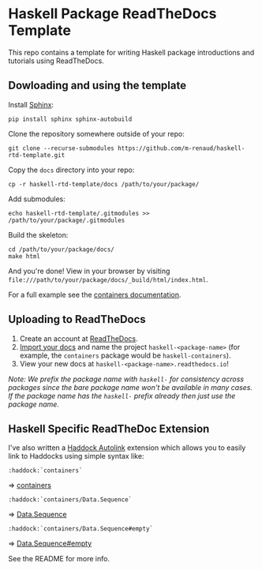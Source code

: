 # Haskell Package ReadTheDocs Template

This repo contains a template for writing Haskell package introductions and
tutorials using ReadTheDocs.

## Dowloading and using the template

Install [Sphinx](www.sphinx-doc.org):
```
pip install sphinx sphinx-autobuild
```

Clone the repository somewhere outside of your repo:
```
git clone --recurse-submodules https://github.com/m-renaud/haskell-rtd-template.git
```

Copy the `docs` directory into your repo:
```
cp -r haskell-rtd-template/docs /path/to/your/package/
```

Add submodules:
```
echo haskell-rtd-template/.gitmodules >> /path/to/your/package/.gitmodules
```

Build the skeleton:
```
cd /path/to/your/package/docs/
make html
```

And you're done! View in your browser by visiting
`file:///path/to/your/package/docs/_build/html/index.html`.

For a full example see the [containers
documentation](https://haskell-containers.readthedocs.io).

## Uploading to ReadTheDocs

1. Create an account at [ReadTheDocs](https://www.readthedocs.org).
2. [Import your
   docs](http://docs.readthedocs.io/en/latest/getting_started.html#import-your-docs)
   and name the project `haskell-<package-name>` (for example, the `containers`
   package would be `haskell-containers`).
3. View your new docs at `haskell-<package-name>.readthedocs.io`!

*Note: We prefix the package name with `haskell-` for consistency across
packages since the bare package name won't be available in many cases. If the
package name has the `haskell-` prefix already then just use the package name.*

## Haskell Specific ReadTheDoc Extension

I've also written a [Haddock Autolink](https://github.com/m-renaud/haddock-autolink) extension which allows you to easily link to Haddocks using simple syntax like:


```
:haddock:`containers`
```
=> [containers](https://hackage.haskell.org/package/containers)

```
:haddock:`containers/Data.Sequence`
```
=> [Data.Sequence](https://hackage.haskell.org/package/containers/docs/Data-Sequence.html)

```
:haddock:`containers/Data.Sequence#empty`
```
=> [Data.Sequence#empty](https://hackage.haskell.org/package/containers/docs/Data-Sequence.html#v:empty)

See the README for more info.
